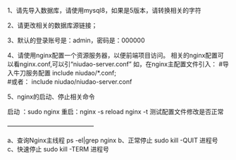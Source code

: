 1、请先导入数据库，请使用mysql8，如果是5版本，请转换相关的字符

2、请更改相关的数据库源链接；

3、默认的登录账号是：admin，密码是：000000

4、请使用nginx配置一个资源服务器，以便前端项目访问。
   相关的nginx配置可以看nginx.conf,可以引“niudao-server.conf”
   如，在nginx主配置文件引入：
       #导入牛刀服务配置
       include niudao/*.conf;  
       #或者：
       include niudao/niudao-server.conf
       
 5、nginx的启动、停止相关命令
 
 启动 ：sudo nginx 
 重启：nginx -s reload
 nginx -t 测试配置文件修改是否正常
 
 ——————————————
 
 a、查询Nginx主线程
   ps -el|grep nginx
 b、正常停止
   sudo kill -QUIT 进程号
 c、快速停止
   sudo kill -TERM 进程号
   